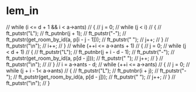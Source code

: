# lem_in
// while (i <= d + 1 && i < a->ants)
// {
// 	j = 0;
// 	while (j < i)
// 	{
// 		ft_putstr("L");
// 		ft_putnbr(j + 1);
// 		ft_putstr("-");
// 		ft_putstr(get_room_by_id(a, p[i - j - 1]));
// 		ft_putstr(" ");
// 		j++;
// 	}
// 	ft_putstr("\n");
// 	i++;
// }
// while (++i <= a->ants + 1)
// {
// 	j = 0;
// 	while (j < d + 1)
// 	{
// 		ft_putstr("L");
// 		ft_putnbr(j + i - d - 1);
// 		ft_putstr("-");
// 		ft_putstr(get_room_by_id(a, p[d - j]));
// 		ft_putstr(" ");
// 		j++;
// 	}
// 	ft_putstr("\n");
// // }
// i = a->ants - d;
// while (++i <= a->ants)
// {
// 	j = 0;
// 	while (j + i - 1< a->ants)
// 	{
// 		ft_putstr("L");
// 		ft_putnbr(i + j);
// 		ft_putstr("-");
// 		ft_putstr(get_room_by_id(a, p[d - j]));
// 		ft_putstr(" ");
// 		j++;
// 	}
// 	ft_putstr("\n");
// }
